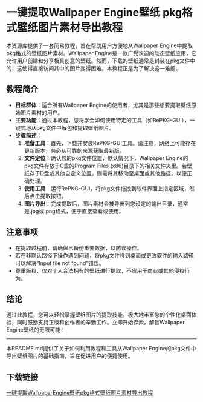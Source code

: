 # 一键提取Wallpaper Engine壁纸 pkg格式壁纸图片素材导出教程

本资源库提供了一套简易教程，旨在帮助用户方便地从Wallpaper Engine中提取pkg格式的壁纸图片素材。Wallpaper Engine是一款广受欢迎的动态壁纸应用，它允许用户创建和分享极具创意的壁纸。然而，下载的壁纸通常是封装在pkg文件中的，这使得直接访问其中的图片变得困难。本教程正是为了解决这一难题。

## 教程简介

- **目标群体**：适合所有Wallpaper Engine的使用者，尤其是那些想要提取壁纸原始图片素材的用户。
- **主要功能**：通过本教程，您将学会如何使用特定的工具（如RePKG-GUI），一键式地从pkg文件中解包和提取壁纸图片。
- **步骤简述**：
    1. **准备工具**：首先，下载并安装RePKG-GUI工具。请注意，网络上可能存在更新版本，务必从可靠的来源获取最新版。
    2. **文件定位**：确认您的pkg文件位置，默认情况下，Wallpaper Engine的pkg文件存放于C盘的Program Files (x86)目录下的相关文件夹里。若壁纸存于D盘或其他自定义位置，则需将其移动至桌面或其他路径，以便正确处理。
    3. **使用工具**：运行RePKG-GUI，将pkg文件拖拽到软件界面上指定区域，然后点击提取按钮。
    4. **图片导出**：完成提取后，图片素材会被导出到您设定的输出目录，通常是.jpg或.png格式，便于直接查看或使用。

## 注意事项
- 在提取过程前，请确保已备份重要数据，以防误操作。
- 若在非默认路径下操作遇到问题，将pkg文件移到桌面或更改软件的输入路径可以解决“Input file not found”错误。
- 尊重版权，仅对个人合法拥有的壁纸进行提取，不应用于商业或其他侵权行为。

## 结论
通过此教程，您可以轻松掌握壁纸图片的提取技能，极大地丰富您的个性化桌面体验，同时鼓励支持正版和创作者的辛勤工作。立即开始探索，解锁Wallpaper Engine壁纸的无限可能！

---

本README.md提供了关于如何利用教程和工具从Wallpaper Engine的pkg文件中导出壁纸图片的基础指南，旨在促进用户的便捷使用。

## 下载链接

[一键提取WallpaperEngine壁纸pkg格式壁纸图片素材导出教程](https://pan.quark.cn/s/3c258d498195)